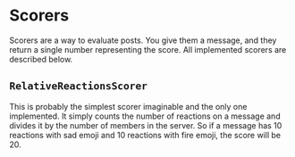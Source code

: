 # Scorers

Scorers are a way to evaluate posts.
You give them a message, and they return a single number representing the score.
All implemented scorers are described below.

## `RelativeReactionsScorer`

This is probably the simplest scorer imaginable and the only one implemented.
It simply counts the number of reactions on a message
and divides it by the number of members in the server.
So if a message has 10 reactions with sad emoji
and 10 reactions with fire emoji, the score will be 20.
